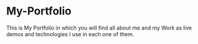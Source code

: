 # My-Portfolio
This is My Portfolio in which you will find all about me and my Work as live demos and technologies I use in each one of them.
